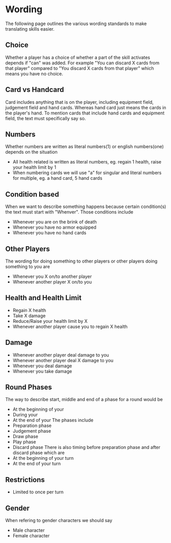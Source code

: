 # Wording

The following page outlines the various wording standards to make translating skills easier.

## Choice
Whether a player has a choice of whether a part of the skill activates depends if "can" was added. For example "You can discard X cards from that player" compared to "You discard X cards from that player" which means you have no choice.

## Card vs Handcard
Card includes anything that is on the player, including equipment field, judgement field and hand cards. Whereas hand card just means the cards in the player's hand. To mention cards that include hand cards and equipment field, the text must specifically say so.

## Numbers
Whether numbers are written as literal numbers(1) or english numbers(one) depends on the situation
* All health related is written as literal numbers, eg. regain 1 health, raise your health limit by 1
* When numbering cards we will use "a" for singular and literal numbers for multiple, eg. a hand card, 5 hand cards

## Condition based
When we want to describe something happens because certain condition(s) the text must start with "Whenver". Those conditions include
* Whenever you are on the brink of death
* Whenever you have no armor equipped
* Whenever you have no hand cards

## Other Players
The wording for doing something to other players or other players doing something to you are
* Whenever you X on/to another player
* Whenever another player X on/to you

## Health and Health Limit
* Regain X health
* Take X damage
* Reduce/Raise your health limit by X
* Whenever another player cause you to regain X health


## Damage
* Whenever another player deal damage to you
* Whenever another player deal X damage to you
* Whenever you deal damage
* Whenever you take damage

## Round Phases
The way to describe start, middle and end of a phase for a round would be
* At the beginning of your 
* During your
* At the end of your
The phases include
* Preparation phase
* Judgement phase
* Draw phase
* Play phase
* Discard phase
There is also timing before preparation phase and after discard phase which are
* At the beginning of your turn
* At the end of your turn

## Restrictions
* Limited to once per turn

## Gender
When refering to gender characters we should say 
* Male character
* Female character